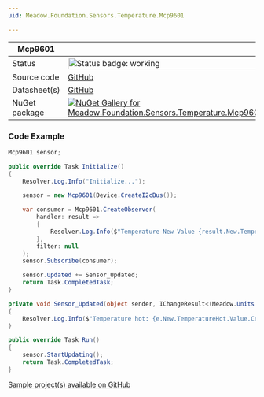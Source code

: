 ```yaml
---
uid: Meadow.Foundation.Sensors.Temperature.Mcp9601

---
```


| Mcp9601 | |
|--------|--------|
| Status | <img src="https://img.shields.io/badge/Working-brightgreen" style="width: auto; height: -webkit-fill-available;" alt="Status badge: working" /> |
| Source code | [GitHub](https://github.com/WildernessLabs/Meadow.Foundation/tree/main/Source/Meadow.Foundation.Peripherals/Sensors.Temperature.Mcp960x) |
| Datasheet(s) | [GitHub](https://github.com/WildernessLabs/Meadow.Foundation/tree/main/Source/Meadow.Foundation.Peripherals/Sensors.Temperature.Mcp960x/Datasheet) |
| NuGet package | <a href="https://www.nuget.org/packages/Meadow.Foundation.Sensors.Temperature.Mcp960x/" target="_blank"><img src="https://img.shields.io/nuget/v/Meadow.Foundation.Sensors.Temperature.Mcp960x.svg?label=Meadow.Foundation.Sensors.Temperature.Mcp960x" alt="NuGet Gallery for Meadow.Foundation.Sensors.Temperature.Mcp960x" /></a> |

### Code Example

```csharp
Mcp9601 sensor;

public override Task Initialize()
{
    Resolver.Log.Info("Initialize...");

    sensor = new Mcp9601(Device.CreateI2cBus());

    var consumer = Mcp9601.CreateObserver(
        handler: result =>
        {
            Resolver.Log.Info($"Temperature New Value {result.New.TemperatureHot.Value.Celsius}C");
        },
        filter: null
    );
    sensor.Subscribe(consumer);

    sensor.Updated += Sensor_Updated;
    return Task.CompletedTask;
}

private void Sensor_Updated(object sender, IChangeResult<(Meadow.Units.Temperature? TemperatureHot, Meadow.Units.Temperature? TemperatureCold)> e)
{
    Resolver.Log.Info($"Temperature hot: {e.New.TemperatureHot.Value.Celsius:n2}C, Temperature cold: {e.New.TemperatureCold.Value.Celsius:n2}C");
}

public override Task Run()
{
    sensor.StartUpdating();
    return Task.CompletedTask;
}

```

[Sample project(s) available on GitHub](https://github.com/WildernessLabs/Meadow.Foundation/tree/main/Source/Meadow.Foundation.Peripherals/Sensors.Temperature.Mcp960x/Samples/Mcp9601_Sample)

